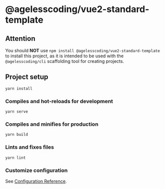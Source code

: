 # @agelesscoding/vue2-standard-template

## Attention

You should **NOT** use `npm install @agelesscoding/vue2-standard-template` to install this project, as it is intended to be used with the `@agelesscoding/cli` scaffolding tool for creating projects.

## Project setup

```
yarn install
```

### Compiles and hot-reloads for development

```
yarn serve
```

### Compiles and minifies for production

```
yarn build
```

### Lints and fixes files

```
yarn lint
```

### Customize configuration

See [Configuration Reference](https://cli.vuejs.org/config/).
